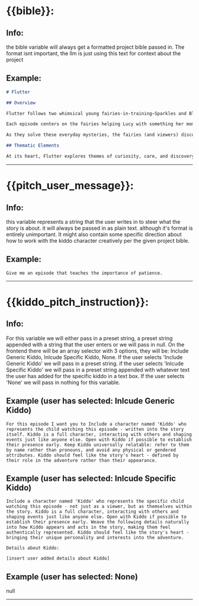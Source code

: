 # {{bible}}:

## Info:
the bible variable will always get a formatted project bible passed in. The format isnt important, the llm is just using this text for context about the project

## Example:
```markdown
# Flutter

## Overview

Flutter follows two whimsical young fairies-in-training—Sparkles and Blossom—assigned to a curious and kind-hearted 4-year-old human girl named Lucy. Acting as invisible guardians, they live in Lucy's home, hidden in nooks and crannies, tasked with quietly helping her thrive. There's just one catch: they're still learning how the human world works.

Each episode centers on the fairies helping Lucy with something her mom thinks she's lost—like her toothbrush, a missing sock, or a library book. But because Sparkles and Blossom don't understand what these objects are or why they matter, they must investigate their purpose, track them down, and return them—all without being seen.

As they solve these everyday mysteries, the fairies (and viewers) discover the why behind common routines and habits. Whether it's brushing your teeth, reading before bed, or putting toys away, Flutter helps preschoolers learn the "why" behind the "what" through wonder, imagination, and a little bit of magic.

## Thematic Elements

At its heart, Flutter explores themes of curiosity, care, and discovery through the eyes of two personal fairies helping a little girl navigate her everyday world. The show celebrates how children perceive magic in the ordinary—the sparkle in a sunbeam, the mystery of a lost object, or the... and so on
```

---

# {{pitch_user_message}}:

## Info:
this variable represents a string that the user writes in to steer what the story is about. it will always be passed in as plain text. although it's format is entirely unimportant. It might also contain some specific direction about how to work with the kiddo character creatively per the given project bible.

## Example:
```text
Give me an episode that teaches the importance of patience.
```

---

# {{kiddo_pitch_instruction}}:

## Info:
For this variable we will either pass in a preset string, a preset string appended with a string that the user enters or we will pass in null. On the frontend there will be an array selector with 3 options, they will be: Include Generic Kiddo, Inlcude Specific Kiddo, None.  If the user selects 'Include Generic Kiddo' we will pass in a preset string. if the user selects 'Inlcude Specific Kiddo' we will pass in a preset string appended with whatever text the user has added for the specific kiddo in a text box. If the user selects 'None' we will pass in nothing for this variable.

## Example (user has selected: Inlcude Generic Kiddo)
```text
For this episode I want you to Include a character named 'Kiddo' who represents the child watching this episode - written into the story itself. Kiddo is a full character, interacting with others and shaping events just like anyone else. Open with Kiddo if possible to establish their presence early. Keep Kiddo universally relatable: refer to them by name rather than pronouns, and avoid any physical or gendered attributes. Kiddo should feel like the story's heart - defined by their role in the adventure rather than their appearance.
```

## Example (user has selected: Inlcude Specific Kiddo)
```text
Include a character named 'Kiddo' who represents the specific child watching this episode - not just as a viewer, but as themselves within the story. Kiddo is a full character, interacting with others and shaping events just like anyone else. Open with Kiddo if possible to establish their presence early. Weave the following details naturally into how Kiddo appears and acts in the story, making them feel authentically represented. Kiddo should feel like the story's heart - bringing their unique personality and interests into the adventure.

Details about Kiddo:

[insert user added details about Kiddo]
```

## Example (user has selected: None)
null

---
